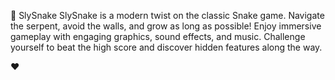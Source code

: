 🐍 SlySnake
SlySnake is a modern twist on the classic Snake game. Navigate the serpent, avoid the walls, and grow as long as possible! Enjoy immersive gameplay with engaging graphics, sound effects, and music. Challenge yourself to beat the high score and discover hidden features along the way.


❤
